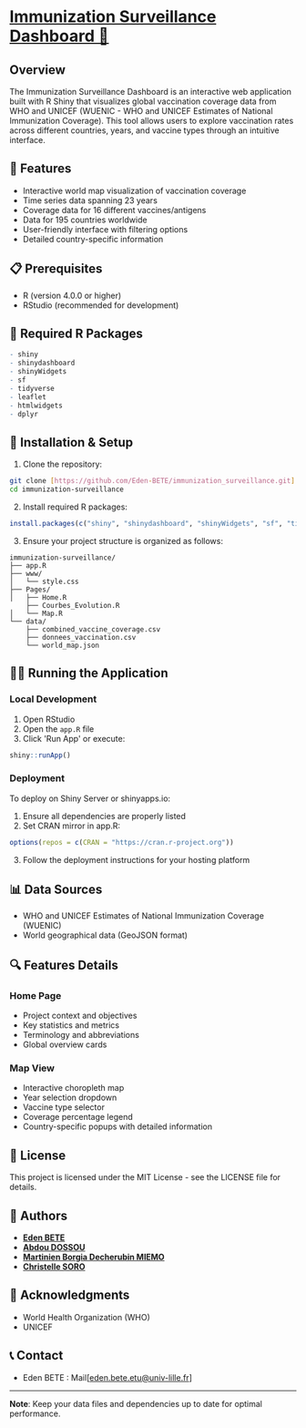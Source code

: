 # [Immunization Surveillance Dashboard 💉](https://nl79p3-bete-ga0lle.shinyapps.io/immunization_surveillance/)

## Overview
The Immunization Surveillance Dashboard is an interactive web application built with R Shiny that visualizes global vaccination coverage data from WHO and UNICEF (WUENIC - WHO and UNICEF Estimates of National Immunization Coverage). This tool allows users to explore vaccination rates across different countries, years, and vaccine types through an intuitive interface.

## 🎯 Features
- Interactive world map visualization of vaccination coverage
- Time series data spanning 23 years
- Coverage data for 16 different vaccines/antigens
- Data for 195 countries worldwide
- User-friendly interface with filtering options
- Detailed country-specific information

## 📋 Prerequisites
- R (version 4.0.0 or higher)
- RStudio (recommended for development)

## 🔧 Required R Packages
```R
- shiny
- shinydashboard
- shinyWidgets
- sf
- tidyverse
- leaflet
- htmlwidgets
- dplyr
```

## 🚀 Installation & Setup

1. Clone the repository:
```bash
git clone [https://github.com/Eden-BETE/immunization_surveillance.git]
cd immunization-surveillance
```

2. Install required R packages:
```R
install.packages(c("shiny", "shinydashboard", "shinyWidgets", "sf", "tidyverse", "leaflet", "htmlwidgets"))
```

3. Ensure your project structure is organized as follows:
```
immunization-surveillance/
├── app.R
├── www/
│   └── style.css
├── Pages/
│   ├── Home.R
    ├── Courbes_Evolution.R
│   └── Map.R
└── data/
    ├── combined_vaccine_coverage.csv
    ├── donnees_vaccination.csv
    └── world_map.json
```

## 🏃‍♂️ Running the Application

### Local Development
1. Open RStudio
2. Open the `app.R` file
3. Click 'Run App' or execute:
```R
shiny::runApp()
```

### Deployment
To deploy on Shiny Server or shinyapps.io:
1. Ensure all dependencies are properly listed
2. Set CRAN mirror in app.R:
```R
options(repos = c(CRAN = "https://cran.r-project.org"))
```
3. Follow the deployment instructions for your hosting platform

## 📊 Data Sources
- WHO and UNICEF Estimates of National Immunization Coverage (WUENIC)
- World geographical data (GeoJSON format)

## 🔍 Features Details

### Home Page
- Project context and objectives
- Key statistics and metrics
- Terminology and abbreviations
- Global overview cards

### Map View
- Interactive choropleth map
- Year selection dropdown
- Vaccine type selector
- Coverage percentage legend
- Country-specific popups with detailed information

## 📝 License
This project is licensed under the MIT License - see the LICENSE file for details.

## 👥 Authors
* [<b>Eden BETE</b>](https://github.com/Eden-BETE)
* [<b>Abdou DOSSOU</b>](https://github.com/Abd2k27)
* [<b>Martinien Borgia Decherubin MIEMO</b>](https://github.com/borgiamiemo)
* [<b>Christelle SORO</b>](https://github.com/Christelle-soro)

## 🙏 Acknowledgments
- World Health Organization (WHO)
- UNICEF

## 📞 Contact
* Eden BETE :  Mail[eden.bete.etu@univ-lille.fr]

---
**Note**: Keep your data files and dependencies up to date for optimal performance.
